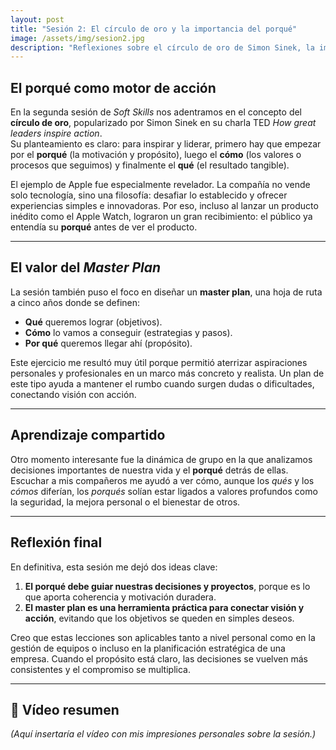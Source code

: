 ```yaml
---
layout: post
title: "Sesión 2: El círculo de oro y la importancia del porqué"
image: /assets/img/sesion2.jpg
description: "Reflexiones sobre el círculo de oro de Simon Sinek, la importancia del porqué y el valor del master plan como herramienta personal."
---
```


## El porqué como motor de acción  

En la segunda sesión de *Soft Skills* nos adentramos en el concepto del **círculo de oro**, popularizado por Simon Sinek en su charla TED *How great leaders inspire action*.  
Su planteamiento es claro: para inspirar y liderar, primero hay que empezar por el **porqué** (la motivación y propósito), luego el **cómo** (los valores o procesos que seguimos) y finalmente el **qué** (el resultado tangible).  

El ejemplo de Apple fue especialmente revelador. La compañía no vende solo tecnología, sino una filosofía: desafiar lo establecido y ofrecer experiencias simples e innovadoras. Por eso, incluso al lanzar un producto inédito como el Apple Watch, lograron un gran recibimiento: el público ya entendía su **porqué** antes de ver el producto.  

---

## El valor del *Master Plan*  

La sesión también puso el foco en diseñar un **master plan**, una hoja de ruta a cinco años donde se definen:  

- **Qué** queremos lograr (objetivos).  
- **Cómo** lo vamos a conseguir (estrategias y pasos).  
- **Por qué** queremos llegar ahí (propósito).  

Este ejercicio me resultó muy útil porque permitió aterrizar aspiraciones personales y profesionales en un marco más concreto y realista. Un plan de este tipo ayuda a mantener el rumbo cuando surgen dudas o dificultades, conectando visión con acción.  

---

## Aprendizaje compartido  

Otro momento interesante fue la dinámica de grupo en la que analizamos decisiones importantes de nuestra vida y el **porqué** detrás de ellas. Escuchar a mis compañeros me ayudó a ver cómo, aunque los *qués* y los *cómos* diferían, los *porqués* solían estar ligados a valores profundos como la seguridad, la mejora personal o el bienestar de otros.  

---

## Reflexión final  

En definitiva, esta sesión me dejó dos ideas clave:  

1. **El porqué debe guiar nuestras decisiones y proyectos**, porque es lo que aporta coherencia y motivación duradera.  
2. **El master plan es una herramienta práctica para conectar visión y acción**, evitando que los objetivos se queden en simples deseos.  

Creo que estas lecciones son aplicables tanto a nivel personal como en la gestión de equipos o incluso en la planificación estratégica de una empresa. Cuando el propósito está claro, las decisiones se vuelven más consistentes y el compromiso se multiplica.  

---

## 🎥 Vídeo resumen  

*(Aquí insertaría el vídeo con mis impresiones personales sobre la sesión.)*
